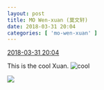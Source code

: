 ```yaml
---
layout: post
title: MO Wen-xuan (莫文轩)
date: 2018-03-31 20:04
categories: [ 'mo-wen-xuan' ]
---
```


<div class="weibo-info">
  <a href="https://weibo.com/6505418468/G9XbfbGTM">2018-03-31 20:04</a>
</div>

This is the cool Xuan. ![cool](https://img.t.sinajs.cn/t4/appstyle/expression/ext/normal/8a/pcmoren_cool2017_org.png)

<!-- more -->

<a href="https://wx2.sinaimg.cn/mw690/0076g4wkgy1fpw94j1objj30qo0zkb29.jpg">
  <img class="weibo-pic-preview" src="https://wx2.sinaimg.cn/orj360/0076g4wkgy1fpw94j1objj30qo0zkb29.jpg" />
</a>
